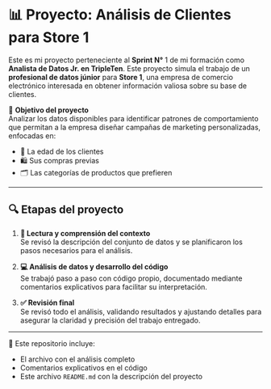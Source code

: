 # 📊 Proyecto: Análisis de Clientes para Store 1

Este es mi proyecto perteneciente al **Sprint N°** 1 de mi formación como **Analista de Datos Jr. en TripleTen**. Este proyecto simula el trabajo de un **profesional de datos júnior** para **Store 1**, una empresa de comercio electrónico interesada en obtener información valiosa sobre su base de clientes.

🎯 **Objetivo del proyecto**  
Analizar los datos disponibles para identificar patrones de comportamiento que permitan a la empresa diseñar campañas de marketing personalizadas, enfocadas en:
- 👤 La edad de los clientes  
- 🛍️ Sus compras previas  
- 🗂️ Las categorías de productos que prefieren

---

## 🔍 Etapas del proyecto

1. **🧠 Lectura y comprensión del contexto**  
   Se revisó la descripción del conjunto de datos y se planificaron los pasos necesarios para el análisis.

2. **💻 Análisis de datos y desarrollo del código**  
   Se trabajó paso a paso con código propio, documentado mediante comentarios explicativos para facilitar su interpretación.

3. **✅ Revisión final**  
   Se revisó todo el análisis, validando resultados y ajustando detalles para asegurar la claridad y precisión del trabajo entregado.

---

📁 Este repositorio incluye:
- El archivo con el análisis completo
- Comentarios explicativos en el código
- Este archivo `README.md` con la descripción del proyecto

